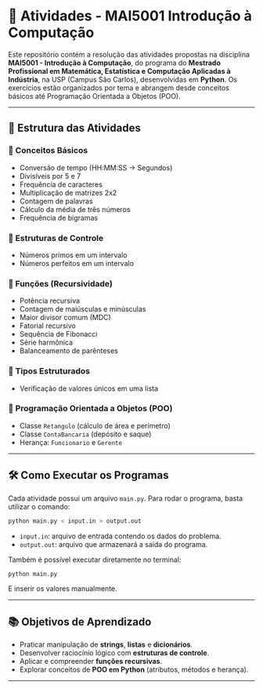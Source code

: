 # 📘 Atividades - MAI5001 Introdução à Computação

Este repositório contém a resolução das atividades propostas na disciplina **MAI5001 - Introdução à Computação**, do programa do **Mestrado Profissional em Matemática, Estatística e Computação Aplicadas à Indústria**, na USP (Campus São Carlos), desenvolvidas em **Python**. Os exercícios estão organizados por tema e abrangem desde conceitos básicos até Programação Orientada a Objetos (POO).

---

## 📂 Estrutura das Atividades

### 🔹 Conceitos Básicos

* Conversão de tempo (HH\:MM\:SS → Segundos)
* Divisíveis por 5 e 7
* Frequência de caracteres
* Multiplicação de matrizes 2x2
* Contagem de palavras
* Cálculo da média de três números
* Frequência de bigramas


### 🔹 Estruturas de Controle

* Números primos em um intervalo
* Números perfeitos em um intervalo


### 🔹 Funções (Recursividade)

* Potência recursiva
* Contagem de maiúsculas e minúsculas
* Maior divisor comum (MDC)
* Fatorial recursivo
* Sequência de Fibonacci
* Série harmônica
* Balanceamento de parênteses


### 🔹 Tipos Estruturados

* Verificação de valores únicos em uma lista


### 🔹 Programação Orientada a Objetos (POO)

* Classe `Retangulo` (cálculo de área e perímetro)
* Classe `ContaBancaria` (depósito e saque)
* Herança: `Funcionario` e `Gerente`

---

## 🛠️ Como Executar os Programas

Cada atividade possui um arquivo `main.py`. Para rodar o programa, basta utilizar o comando:

```bash
python main.py < input.in > output.out
```

* `input.in`: arquivo de entrada contendo os dados do problema.
* `output.out`: arquivo que armazenará a saída do programa.

Também é possível executar diretamente no terminal:

```bash
python main.py
```

E inserir os valores manualmente.

---

## 📚 Objetivos de Aprendizado

* Praticar manipulação de **strings**, **listas** e **dicionários**.
* Desenvolver raciocínio lógico com **estruturas de controle**.
* Aplicar e compreender **funções recursivas**.
* Explorar conceitos de **POO em Python** (atributos, métodos e herança).

---
